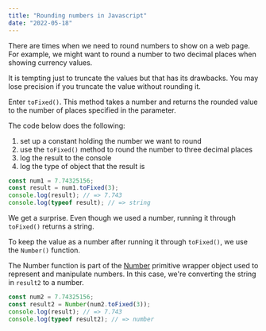 ```yaml
---
title: "Rounding numbers in Javascript"
date: "2022-05-18"
---
```


There are times when we need to round numbers to show on a web page. For example, we might want to round a number to two decimal places when showing currency values.

It is tempting just to truncate the values but that has its drawbacks. You may lose precision if you truncate the value without rounding it.

Enter `toFixed()`. This method takes a number and returns the rounded value to the number of places specified in the parameter.

The code below does the following:

1. set up a constant holding the number we want to round
2. use the `toFixed()` method to round the number to three decimal places
3. log the result to the console
4. log the type of object that the result is

```js
const num1 = 7.74325156;
const result = num1.toFixed(3);
console.log(result); // => 7.743
console.log(typeof result); // => string
```

We get a surprise. Even though we used a number, running it through `toFixed()` returns a string.

To keep the value as a number after running it through `toFixed()`, we use the `Number()` function.

The Number function is part of the [Number](https://developer.mozilla.org/en-US/docs/Web/JavaScript/Reference/Global_Objects/Number) primitive wrapper object used to represent and manipulate numbers. In this case, we're converting the string in `result2` to a number.

```js
const num2 = 7.74325156;
const result2 = Number(num2.toFixed(3));
console.log(result); // => 7.743
console.log(typeof result2); // => number
```
